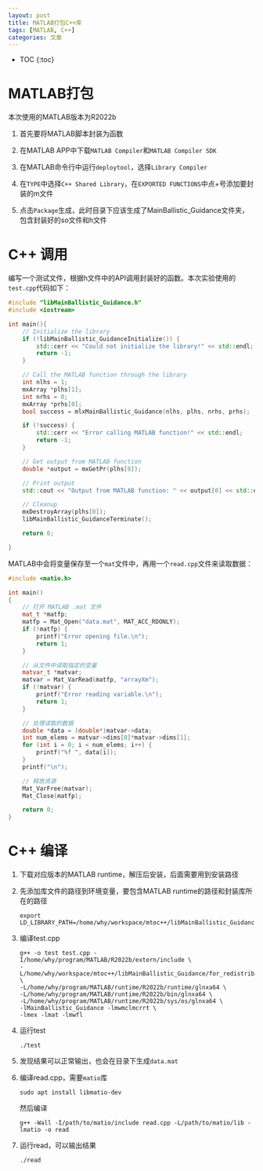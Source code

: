 ```yaml
---
layout: post
title: MATLAB打包C++库
tags: [MATLAB, C++]
categories: 文章
---
```


* TOC
{:toc}

# MATLAB打包

本次使用的MATLAB版本为R2022b

1. 首先要将MATLAB脚本封装为函数

2. 在MATLAB APP中下载`MATLAB Compiler`和`MATLAB Compiler SDK`

3. 在MATLAB命令行中运行`deploytool`，选择`Library Compiler`

4. 在`TYPE`中选择`C++ Shared Library`，在`EXPORTED FUNCTIONS`中点+号添加要封装的m文件

5. 点击`Package`生成，此时目录下应该生成了MainBallistic_Guidance文件夹，包含封装好的so文件和h文件

# C++ 调用

编写一个测试文件，根据h文件中的API调用封装好的函数。本次实验使用的`test.cpp`代码如下：

```C++
#include "libMainBallistic_Guidance.h"
#include <iostream>

int main(){
    // Initialize the library
    if (!libMainBallistic_GuidanceInitialize()) {
        std::cerr << "Could not initialize the library!" << std::endl;
        return -1;
    }

    // Call the MATLAB function through the library
    int nlhs = 1; 
    mxArray *plhs[1];
    int nrhs = 0;
    mxArray *prhs[0];
    bool success = mlxMainBallistic_Guidance(nlhs, plhs, nrhs, prhs);

    if (!success) {
        std::cerr << "Error calling MATLAB function!" << std::endl;
        return -1;
    }

    // Get output from MATLAB function
    double *output = mxGetPr(plhs[0]);

    // Print output
    std::cout << "Output from MATLAB function: " << output[0] << std::endl;

    // Cleanup
    mxDestroyArray(plhs[0]);
    libMainBallistic_GuidanceTerminate();

    return 0;

}
```

MATLAB中会将变量保存至一个`mat`文件中，再用一个`read.cpp`文件来读取数据：

```C++
#include <matio.h>

int main()
{
    // 打开 MATLAB .mat 文件
    mat_t *matfp;
    matfp = Mat_Open("data.mat", MAT_ACC_RDONLY);
    if (!matfp) {
        printf("Error opening file.\n");
        return 1;
    }

    // 从文件中读取指定的变量
    matvar_t *matvar;
    matvar = Mat_VarRead(matfp, "arrayXm");
    if (!matvar) {
        printf("Error reading variable.\n");
        return 1;
    }

    // 处理读取的数据
    double *data = (double*)matvar->data;
    int num_elems = matvar->dims[0]*matvar->dims[1];
    for (int i = 0; i < num_elems; i++) {
        printf("%f ", data[i]);
    }
    printf("\n");

    // 释放资源
    Mat_VarFree(matvar);
    Mat_Close(matfp);

    return 0;
}
```



# C++ 编译

1. 下载对应版本的MATLAB runtime，解压后安装，后面需要用到安装路径

2. 先添加库文件的路径到环境变量，要包含MATLAB runtime的路径和封装库所在的路径

   ```shell
   export LD_LIBRARY_PATH=/home/why/workspace/mtoc++/libMainBallistic_Guidance/for_redistribution_files_only:/home/why/program/MATLAB/R2022b/runtime/glnxa64:/home/why/program/MATLAB/R2022b/bin/glnxa64:$LD_LIBRARY_PATH
   ```

3. 编译test.cpp

   ```shell
   g++ -o test test.cpp -I/home/why/program/MATLAB/R2022b/extern/include \
   -L/home/why/workspace/mtoc++/libMainBallistic_Guidance/for_redistribution_files_only \
   -L/home/why/program/MATLAB/runtime/R2022b/runtime/glnxa64 \
   -L/home/why/program/MATLAB/runtime/R2022b/bin/glnxa64 \
   -L/home/why/program/MATLAB/runtime/R2022b/sys/os/glnxa64 \
   -lMainBallistic_Guidance -lmwmclmcrrt \
   -lmex -lmat -lmwfl 
   ```

4. 运行test

   ```shell
   ./test
   ```

5. 发现结果可以正常输出，也会在目录下生成`data.mat`

6. 编译read.cpp，需要`matio`库

   ```shell
   sudo apt install libmatio-dev
   ```

   然后编译

   ```shell
   g++ -Wall -I/path/to/matio/include read.cpp -L/path/to/matio/lib -lmatio -o read
   ```

7. 运行read，可以输出结果

   ```shell
   ./read
   ```
